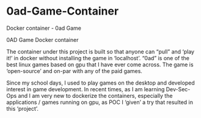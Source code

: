 # 0ad-Game-Container
Docker container - 0ad Game 
 
0AD Game Docker container

The container under this project is built  so that anyone can “pull” and ‘play it!’ in docker without installing the game in ‘localhost’. “0ad”  is one of the best linux games based on gpu that I have ever come across.  The game is ‘open-source’ and on-par with any of the paid games.

Since my school days, I used to play games on the desktop and developed interest in game development. In recent times, as I am learning Dev-Sec-Ops and I am very new to dockerize the containers, especially the applications / games running on gpu, as POC I ‘given’ a try that resulted in this ‘project’.

